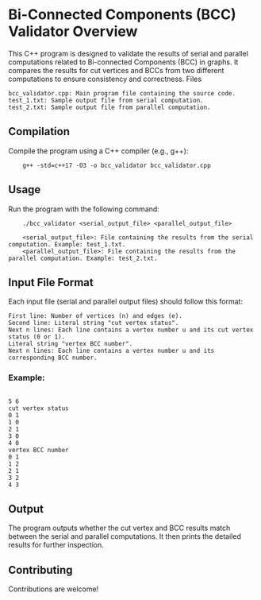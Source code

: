 # Bi-Connected Components (BCC) Validator Overview

This C++ program is designed to validate the results of serial and parallel computations related to Bi-connected Components (BCC) in graphs. It compares the results for cut vertices and BCCs from two different computations to ensure consistency and correctness.
Files

    bcc_validator.cpp: Main program file containing the source code.
    test_1.txt: Sample output file from serial computation.
    test_2.txt: Sample output file from parallel computation.

## Compilation

Compile the program using a C++ compiler (e.g., g++):
```shell
    g++ -std=c++17 -O3 -o bcc_validator bcc_validator.cpp
```

## Usage

Run the program with the following command:

```shell
    ./bcc_validator <serial_output_file> <parallel_output_file>

    <serial_output_file>: File containing the results from the serial computation. Example: test_1.txt.
    <parallel_output_file>: File containing the results from the parallel computation. Example: test_2.txt.
```

## Input File Format

Each input file (serial and parallel output files) should follow this format:

    First line: Number of vertices (n) and edges (e).
    Second line: Literal string "cut vertex status".
    Next n lines: Each line contains a vertex number u and its cut vertex status (0 or 1).
    Literal string "vertex BCC number".
    Next n lines: Each line contains a vertex number u and its corresponding BCC number.

### Example:

```shell

5 6
cut vertex status
0 1
1 0
2 1
3 0
4 0
vertex BCC number
0 1
1 2
2 1
3 2
4 3

```

## Output

The program outputs whether the cut vertex and BCC results match between the serial and parallel computations. It then prints the detailed results for further inspection.

## Contributing
Contributions are welcome!